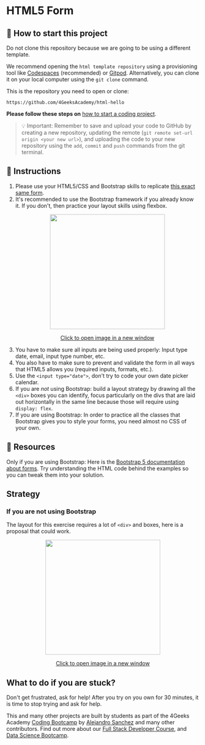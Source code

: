 <!--hide-->
# HTML5 Form
<!--endhide-->

<onlyfor saas="false" withBanner="false">
  
## 🌱 How to start this project

Do not clone this repository because we are going to be using a different template.

We recommend opening the `html template repository` using a provisioning tool like [Codespaces](https://4geeks.com/lesson/what-is-github-codespaces) (recommended) or [Gitpod](https://4geeks.com/lesson/how-to-use-gitpod). Alternatively, you can clone it on your local computer using the `git clone` command. 

This is the repository you need to open or clone:

```text
https://github.com/4GeeksAcademy/html-hello
```

**Please follow these steps on** [how to start a coding project](https://4geeks.com/lesson/how-to-start-a-project).

> 💡 Important: Remember to save and upload your code to GitHub by creating a new repository, updating the remote (`git remote set-url origin <your new url>`), and uploading the code to your new repository using the `add`, `commit` and `push` commands from the git terminal.

</onlyfor>

## 📝 Instructions

1. Please use your HTML5/CSS and Bootstrap skills to replicate [this exact same form](https://github.com/breatheco-de/html5-form/blob/master/preview.png?raw=true).
2. It's recommended to use the Bootstrap framework if you already know it. If you don't, then practice your layout skills using flexbox.<p align="center"><img src="https://github.com/breatheco-de/html5-form/blob/master/preview.png?raw=true" height="300" /></p><p align="center"><a href="https://github.com/breatheco-de/html5-form/blob/master/preview.png?raw=true">Click to open image in a new window</a></p>
3. You have to make sure all inputs are being used properly: Input type date, email, input type number, etc.
4. You also have to make sure to prevent and validate the form in all ways that HTML5 allows you (required inputs, formats, etc.).
5. Use the `<input type="date">`, don't try to code your own date picker calendar.
6. If you are *not* using Bootstrap: build a layout strategy by drawing all the `<div>` boxes you can identify, focus particularly on the divs that are laid out horizontally in the same line because those will require using `display: flex`.
7. If you are using Bootstrap: In order to practice all the classes that Bootstrap gives you to style your forms, you need almost no CSS of your own.

## 📒 Resources

Only if you are using Bootstrap: Here is the [Bootstrap 5 documentation about forms](https://getbootstrap.com/docs/5.0/forms/overview/). Try understanding the HTML code behind the examples so you can tweak them into your solution.

## Strategy

### If you are not using Bootstrap

The layout for this exercise requires a lot of `<div>` and boxes, here is a proposal that could work.

<p align="center">
  <img src="https://github.com/breatheco-de/exercise-html5-form/blob/master/.learn/form-strateggy.png?raw=true" height="300" />
</p>
<p align="center"><a href="https://github.com/breatheco-de/exercise-html5-form/blob/master/.learn/form-strateggy.png?raw=true">Click to open image in a new window</a></p>

## What to do if you are stuck?

Don't get frustrated, ask for help! After you try on you own for 30 minutes, it is time to stop trying and ask for help.

This and many other projects are built by students as part of the 4Geeks Academy [Coding Bootcamp](https://4geeksacademy.com/us/coding-bootcamp) by [Alejandro Sanchez](https://twitter.com/alesanchezr) and many other contributors. Find out more about our [Full Stack Developer Course](https://4geeksacademy.com/us/coding-bootcamps/part-time-full-stack-developer), and [Data Science Bootcamp](https://4geeksacademy.com/us/coding-bootcamps/datascience-machine-learning).

